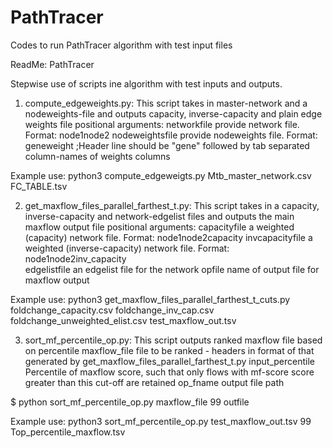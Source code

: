 # PathTracer
Codes to run PathTracer algorithm with test input files

ReadMe: PathTracer

Stepwise use of scripts ine algorithm with test inputs and outputs.

1) compute_edgeweights.py: This script takes in master-network and a nodeweights-file and outputs capacity, inverse-capacity and plain edge weights file positional arguments:
  networkfile      provide network file. Format: node1<tab>node2
  nodeweightsfile  provide nodeweights file. Format: gene<tab>weight
                   ;Header line should be "gene" followed by tab separated
                   column-names of weights columns

Example use: python3 compute_edgeweigts.py Mtb_master_network.csv FC_TABLE.tsv


2)  get_maxflow_files_parallel_farthest_t.py: This script takes in a capacity, inverse-capacity and network-edgelist files and outputs the main maxflow output file  positional arguments:
  capacityfile     a weighted (capacity) network file. Format: node1<tab>node2<tab>capacity
  invcapacityfile  a weighted (inverse-capacity) network file. Format: node1<tab>node2<tab>inv_capacity                   
  edgelistfile     an edgelist file for the network
  opfile           name of output file for maxflow output

Example use: python3 get_maxflow_files_parallel_farthest_t_cuts.py foldchange_capacity.csv foldchange_inv_cap.csv foldchange_unweighted_elist.csv test_maxflow_out.tsv

3) sort_mf_percentile_op.py: This script outputs ranked maxflow file based on percentile
  maxflow_file      file to be ranked - headers in format of that generated by
                    get_maxflow_files_parallel_farthest_t.py
  input_percentile  Percentile of maxflow score, such that only flows with mf-score
                    score greater than this cut-off are retained
  op_fname          output file path

$ python sort_mf_percentile_op.py maxflow_file 99 outfile

Example use: python3 sort_mf_percentile_op.py test_maxflow_out.tsv 99 Top_percentile_maxflow.tsv

